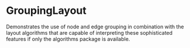 # GroupingLayout

Demonstrates the use of node and edge grouping in
combination with the layout algorithms that are capable of
interpreting these sophisticated features if only the algorithms package is available.
